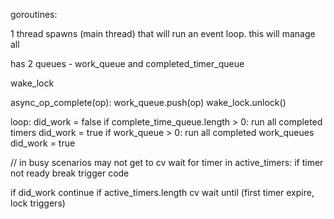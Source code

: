 goroutines:

1 thread spawns (main thread) that will run an event loop. this will manage all

has 2 queues - work_queue and completed_timer_queue



wake_lock

async_op_complete(op):
  work_queue.push(op)
  wake_lock.unlock()

loop:
  did_work = false
  if complete_time_queue.length > 0:
    run all completed timers
    did_work = true
  if work_queue > 0:
    run all completed work_queues
    did_work = true

  // in busy scenarios may not get to cv wait
  for timer in active_timers:
    if timer not ready
      break
    trigger code

  if did_work
    continue
  if active_timers.length
    cv wait until (first timer expire, lock triggers)
  